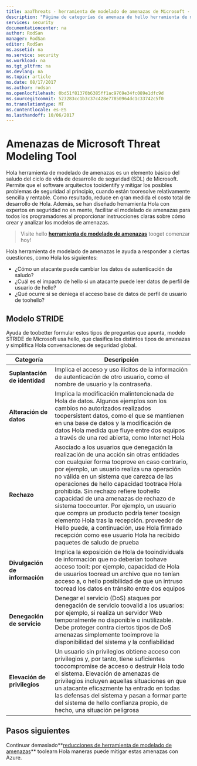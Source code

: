 ```yaml
---
title: aaaThreats - herramienta de modelado de amenazas de Microsoft - Azure | Documentos de Microsoft
description: "Página de categorías de amenaza de hello herramienta de modelado de amenazas de Microsoft, que contiene categorías para todos los expone genera las amenazas."
services: security
documentationcenter: na
author: RodSan
manager: RodSan
editor: RodSan
ms.assetid: na
ms.service: security
ms.workload: na
ms.tgt_pltfrm: na
ms.devlang: na
ms.topic: article
ms.date: 08/17/2017
ms.author: rodsan
ms.openlocfilehash: 0bd51f81370b6385ff1ac9769e34fc089e1dfc9d
ms.sourcegitcommit: 523283cc1b3c37c428e77850964dc1c33742c5f0
ms.translationtype: MT
ms.contentlocale: es-ES
ms.lasthandoff: 10/06/2017
---
```

# <a name="microsoft-threat-modeling-tool-threats"></a>Amenazas de Microsoft Threat Modeling Tool

Hola herramienta de modelado de amenazas es un elemento básico del saludo del ciclo de vida de desarrollo de seguridad (SDL) de Microsoft. Permite que el software arquitectos tooidentify y mitigar los posibles problemas de seguridad al principio, cuando están tooresolve relativamente sencilla y rentable. Como resultado, reduce en gran medida el costo total de desarrollo de Hola. Además, se han diseñado herramienta Hola con expertos en seguridad no en mente, facilitar el modelado de amenazas para todos los programadores al proporcionar instrucciones claras sobre cómo crear y analizar los modelos de amenazas.

> Visite hello  **[herramienta de modelado de amenazas](./azure-security-threat-modeling-tool.md)**  tooget comenzar hoy!

Hola herramienta de modelado de amenazas le ayuda a responder a ciertas cuestiones, como Hola los siguientes:

* ¿Cómo un atacante puede cambiar los datos de autenticación de saludo?
* ¿Cuál es el impacto de hello si un atacante puede leer datos de perfil de usuario de hello?
* ¿Qué ocurre si se deniega el acceso base de datos de perfil de usuario de toohello?

## <a name="stride-model"></a>Modelo STRIDE

Ayuda de toobetter formular estos tipos de preguntas que apunta, modelo STRIDE de Microsoft usa hello, que clasifica los distintos tipos de amenazas y simplifica Hola conversaciones de seguridad global.

| Categoría | Descripción |
| -------- | ----------- |
| **Suplantación de identidad** | Implica el acceso y uso ilícitos de la información de autenticación de otro usuario, como el nombre de usuario y la contraseña. |
| **Alteración de datos** | Implica la modificación malintencionada de Hola de datos. Algunos ejemplos son los cambios no autorizados realizados toopersistent datos, como el que se mantienen en una base de datos y la modificación de datos Hola medida que fluye entre dos equipos a través de una red abierta, como Internet Hola |
| **Rechazo** | Asociado a los usuarios que denegación la realización de una acción sin otras entidades con cualquier forma tooprove en caso contrario, por ejemplo, un usuario realiza una operación no válida en un sistema que carezca de las operaciones de hello capacidad tootrace Hola prohibida. Sin rechazo refiere toohello capacidad de una amenazas de rechazo de sistema toocounter. Por ejemplo, un usuario que compra un producto podría tener toosign elemento Hola tras la recepción. proveedor de Hello puede, a continuación, use Hola firmado recepción como ese usuario Hola ha recibido paquetes de saludo de prueba |
| **Divulgación de información** | Implica la exposición de Hola de tooindividuals de información que no deberían toohave acceso tooit: por ejemplo, capacidad de Hola de usuarios tooread un archivo que no tenían acceso a, o hello posibilidad de que un intruso tooread los datos en tránsito entre dos equipos |
| **Denegación de servicio** | Denegar el servicio (DoS) ataques por denegación de servicio toovalid a los usuarios: por ejemplo, si realiza un servidor Web temporalmente no disponible o inutilizable. Debe proteger contra ciertos tipos de DoS amenazas simplemente tooimprove la disponibilidad del sistema y la confiabilidad |
| **Elevación de privilegios** | Un usuario sin privilegios obtiene acceso con privilegios y, por tanto, tiene suficientes toocompromise de acceso o destruir Hola todo el sistema. Elevación de amenazas de privilegios incluyen aquellas situaciones en que un atacante eficazmente ha entrado en todas las defensas del sistema y pasan a formar parte del sistema de hello confianza propio, de hecho, una situación peligrosa |

## <a name="next-steps"></a>Pasos siguientes

Continuar demasiado**[reducciones de herramienta de modelado de amenazas](./azure-security-threat-modeling-tool-mitigations.md)**  toolearn Hola maneras puede mitigar estas amenazas con Azure.
